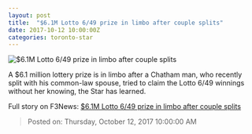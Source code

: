 ```yaml
---
layout: post
title:  "$6.1M Lotto 6/49 prize in limbo after couple splits"
date: 2017-10-12 10:00:00Z
categories: toronto-star
---
```


![$6.1M Lotto 6/49 prize in limbo after couple splits](https://www.thestar.com/content/dam/thestar/news/queenspark/2017/10/12/61m-lotto-649-prize-in-limbo-after-couple-splits/thibeault_and_robertson_2.jpg)

A $6.1 million lottery prize is in limbo after a Chatham man, who recently split with his common-law spouse, tried to claim the Lotto 6/49 winnings without her knowing, the Star has learned.


Full story on F3News: [$6.1M Lotto 6/49 prize in limbo after couple splits](http://www.f3nws.com/n/pdkXU)

> Posted on: Thursday, October 12, 2017 10:00:00 AM
